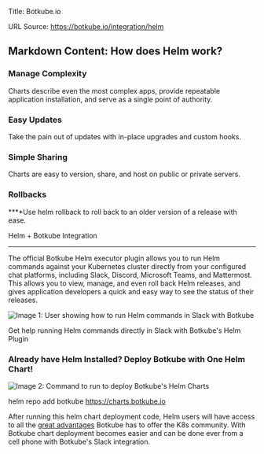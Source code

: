 Title: Botkube.io

URL Source: https://botkube.io/integration/helm

Markdown Content:
How does Helm work?
-------------------

### **Manage Complexity**‍

Charts describe even the most complex apps, provide repeatable application installation, and serve as a single point of authority.

### **Easy Updates**‍

Take the pain out of updates with in-place upgrades and custom hooks.

### **Simple Sharing**‍

Charts are easy to version, share, and host on public or private servers.

### **Rollbacks**‍

**‍**Use helm rollback to roll back to an older version of a release with ease.

Helm + Botkube Integration  

-----------------------------

The official Botkube Helm executor plugin allows you to run Helm commands against your Kubernetes cluster directly from your configured chat platforms, including Slack, Discord, Microsoft Teams, and Mattermost. This allows you to view, manage, and even roll back Helm releases, and gives application developers a quick and easy way to see the status of their releases.

![Image 1: User showing how to run Helm commands in Slack with Botkube](https://cdn.prod.website-files.com/634fabb21508d6c9db9bc46f/64db7ea3a939c341a10123c0_Helm%20Charts%20in%20Slack%20(2).png)

Get help running Helm commands directly in Slack with Botkube's Helm Plugin

### Already have Helm Installed? Deploy Botkube with One Helm Chart!

![Image 2: Command to run to deploy Botkube's Helm Charts](https://cdn.prod.website-files.com/634fabb21508d6c9db9bc46f/64db7d28dc2649e806376a49_Helm%20Botkube%20Command.png)

helm repo add botkube https://charts.botkube.io

After running this helm chart deployment code, Helm users will have access to all the [great advantages](https://botkube.io/features) Botkube has to offer the K8s community. With Botkube chart deployment becomes easier and can be done ever from a cell phone with Botkube's Slack integration.
